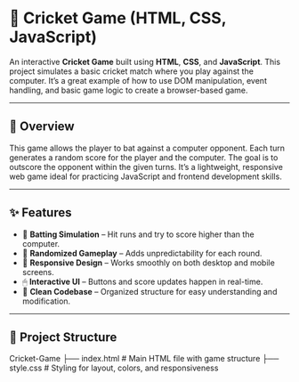 # 🏏 Cricket Game (HTML, CSS, JavaScript)

An interactive **Cricket Game** built using **HTML**, **CSS**, and **JavaScript**. This project simulates a basic cricket match where you play against the computer. It’s a great example of how to use DOM manipulation, event handling, and basic game logic to create a browser-based game.

---

## 📖 Overview
This game allows the player to bat against a computer opponent. Each turn generates a random score for the player and the computer. The goal is to outscore the opponent within the given turns. It’s a lightweight, responsive web game ideal for practicing JavaScript and frontend development skills.

---

## ✨ Features
- 🏏 **Batting Simulation** – Hit runs and try to score higher than the computer.  
- 🔄 **Randomized Gameplay** – Adds unpredictability for each round.  
- 🎨 **Responsive Design** – Works smoothly on both desktop and mobile screens.  
- 🖱 **Interactive UI** – Buttons and score updates happen in real-time.  
- 🧩 **Clean Codebase** – Organized structure for easy understanding and modification.  

---

## 📂 Project Structure
Cricket-Game
├── index.html # Main HTML file with game structure
├── style.css # Styling for layout, colors, and responsiveness
